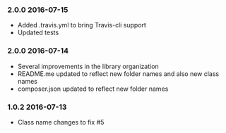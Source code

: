 
### 2.0.0 2016-07-15

* Added .travis.yml to bring Travis-cli support
* Updated tests

### 2.0.0 2016-07-14

* Several improvements in the library organization
* README.me updated to reflect new folder names and also new class names
* composer.json updated to reflect new folder names

### 1.0.2 2016-07-13

* Class name changes to fix #5
